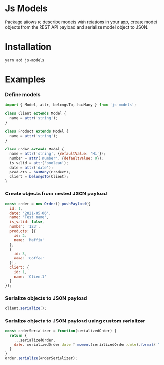 # Js Models
Package allows to describe models with relations in your app, create model objects from the REST API payload and
serialize model object to JSON.

# Installation
```
yarn add js-models
```

# Examples

### Define models
```javascript
import { Model, attr, belongsTo, hasMany } from 'js-models';

class Client extends Model {
  name = attr('string');
}

class Product extends Model {
  name = attr('string');
}

class Order extends Model {
  name = attr('string', {defaultValue: 'Hi'});
  number = attr('number', {defaultValue: 0});
  is_valid = attr('boolean');
  date = attr('date');
  products = hasMany(Product);
  client = belongsTo(Client);
}
```

### Create objects from nested JSON payload
```javascript
const order = new Order().pushPayload({
  id: 1,
  date: '2021-05-06',
  name: 'Test name',
  is_valid: false,
  number: '123',
  products: [{
    id: 2,
    name: 'Maffin'
  },
  {
    id: 3,
    name: 'Coffee'
  }],
  client: {
    id: 1,
    name: 'Client1'
  }
});
```

### Serialize objects to JSON payload
```javascript
client.serialize();
```

### Serialize objects to JSON payload using custom serializer
```javascript
const orderSerializer = function(serializedOrder) {
  return {
    ...serializedOrder,
    date: serializedOrder.date ? moment(serializedOrder.date).format('YYYY-MM-DD') : null
  }
}
order.serialize(orderSerializer);
```